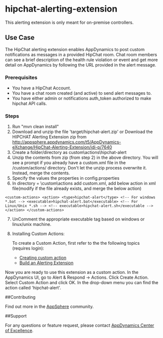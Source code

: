 hipchat-alerting-extension
==========================

This alerting extension is only meant for on-premise controllers.

## Use Case

The HipChat alerting extension enables AppDynamics to post custom notifications as messages in a provided HipChat room. Chat room members can see a brief description of the health rule violation or event and get more detail on AppDynamics by following the URL provided in the alert message.

### Prerequisites

- You have a HipChat Account.
- You have a chat room created (and active) to send alert messages to.
- You have either admin or notifications auth_token authorized to make hipchat API calls.

### Steps

1. Run "mvn clean install"
2. Download and unzip the file 'target/hipchat-alert.zip'
or Download the HIPCHAT Alerting Extension zip from  http://appsphere.appdynamics.com/t5/AppDynamics-eXchange/HipChat-Alerting-Extension/idi-p/7640
3. Create a folder/directory as <controller-install-path>custom\actions\hipchat-alert
4. Unzip the contents from zip (from step 2) in the above directory. You will see a prompt if you already have a custom.xml file in the /custom/actions/ directory. Don't let the unzip process overwrite it. Instead, merge the contents.
5. Specify the values the properties in config.properties
6. In directory = <controller-install-dir>\custom\actions add custom.xml, add below action in xml file(modify if the file already exists, and merge the below action)

 ``<custom-actions>
 	<action>
		<type>hipchat-alert</type>
       <!-- For windows *.bat -->
 		<executable>hipchat-alert.bat</executable>
 		<!-- For Linux/Unix *.sh -->
 		<!-- executable>hipchat-alert.sh</executable -->
 	</action>
 </custom-actions>``

7. UnComment the appropriate executable tag based on windows or linux/unix machine.

8. Installing Custom Actions:

      To create a Custom Action, first refer to the the following topics (requires login):
      * [Creating custom action](http://docs.appdynamics.com/display/PRO13S/Custom+Actions)
      * [Build an Alerting Extension](http://docs.appdynamics.com/display/PRO13S/Build+an+Alerting+Extension)

Now you are ready to use this extension as a custom action. In the AppDynamics UI, go to Alert & Respond -> Actions. Click Create Action. Select Custom Action and click OK. In the drop-down menu you can find the action called 'hipchat-alert'.

##Contributing

Find out more in the [AppSphere](http://appsphere.appdynamics.com/t5/AppDynamics-eXchange/HipChat-Alerting-Extension/idi-p/7640) community.

##Support

For any questions or feature request, please contact [AppDynamics Center of Excellence](mailto:ace-request@appdynamics.com).


